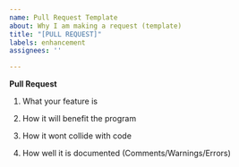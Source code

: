 ```yaml
---
name: Pull Request Template
about: Why I am making a request (template)
title: "[PULL REQUEST]"
labels: enhancement
assignees: ''

---
```


**Pull Request**
1. What your feature is

2. How it will benefit the program

3. How it wont collide with code

4. How well it is documented (Comments/Warnings/Errors)
